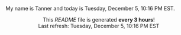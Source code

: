 My name is Tanner and today is Tuesday, December 5, 10:16 PM EST.

<p align="center">This <i>README</i> file is generated <b>every 3 hours</b>!</br>Last refresh: Tuesday, December 5, 10:16 PM EST<br /></p>

